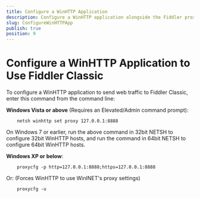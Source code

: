 ```yaml
---
title: Configure a WinHTTP Application
description: Configure a WinHTTP application alongside the Fiddler proxy
slug: ConfigureWinHTTPApp
publish: true
position: 9
---
```


Configure a WinHTTP Application to Use Fiddler Classic
=====================================================

To configure a WinHTTP application to send web traffic to Fiddler Classic, enter this command from the command line:

**Windows Vista or above** (Requires an Elevated/Admin command prompt):

		netsh winhttp set proxy 127.0.0.1:8888

On Windows 7 or earlier, run the above command in 32bit NETSH to configure 32bit WinHTTP hosts, and run the command in 64bit NETSH to configure 64bit WinHTTP hosts.

**Windows XP or below**: 

		proxycfg -p http=127.0.0.1:8888;https=127.0.0.1:8888

Or: (Forces WinHTTP to use WinINET's proxy settings)

		proxycfg -u

